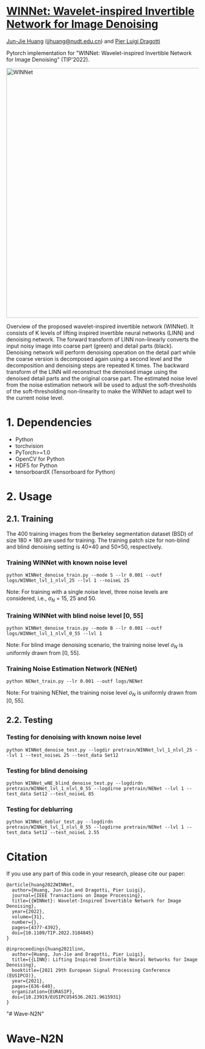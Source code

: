 # [WINNet: Wavelet-inspired Invertible Network for Image Denoising](https://ieeexplore.ieee.org/document/9807636)

<!--![visitors](https://visitor-badge.glitch.me/badge?page_id=jjhuangcs/WINNet)-->

[Jun-Jie Huang](https://jjhuangcs.github.io/) (jjhuang@nudt.edu.cn) and [Pier Luigi Dragotti](http://www.commsp.ee.ic.ac.uk/~pld/)

Pytorch implementation for "WINNet: Wavelet-inspired Invertible Network for Image Denoising" (TIP'2022).

<img width="654" alt="WINNet" src="https://user-images.githubusercontent.com/89965355/178172283-b6b9e7da-add2-44ad-b83d-3b87918a8c5b.png">

Overview of the proposed wavelet-inspired invertible network (WINNet). It consists of K levels of lifting inspired invertible neural networks (LINN) and denoising network. The forward transform of LINN non-linearly converts the input noisy image into coarse part (green) and detail parts (black). Denoising network will perform denoising operation on the detail part while the coarse version is decomposed again using a second level and the decomposition and denoising steps are repeated K times. The backward transform of the LINN will reconstruct the denoised image using the denoised detail parts and the original coarse part. The estimated noise level from the noise estimation network will be used to adjust the soft-thresholds of the soft-thresholding non-linearity to make the WINNet to adapt well to the current noise level.

# 1. Dependencies
* Python
* torchvision
* PyTorch>=1.0
* OpenCV for Python
* HDF5 for Python
* tensorboardX (Tensorboard for Python)

# 2. Usage

## 2.1. Training

The 400 training images from the Berkeley segmentation dataset (BSD) of size 180 × 180 are used for training. The training patch size for
non-blind and blind denoising setting is 40×40 and 50×50, respectively.

### Training WINNet with known noise level
```python WINNet_denoise_train.py --mode S --lr 0.001 --outf logs/WINNet_lvl_1_nlvl_25 --lvl 1 --noiseL 25```

Note: For training with a single noise level, three noise levels are considered, i.e., $\sigma_N$ = 15, 25 and 50.

### Training WINNet with blind noise level [0, 55]
```python WINNet_denoise_train.py --mode B --lr 0.001 --outf logs/WINNet_lvl_1_nlvl_0_55 --lvl 1```

Note: For blind image denoising scenario, the training noise level $\sigma_N$ is uniformly drawn from [0, 55].

### Training Noise Estimation Network (NENet)
```python NENet_train.py --lr 0.001 --outf logs/NENet```

Note: For training NENet, the training noise level $\sigma_N$ is uniformly drawn from [0, 55].

## 2.2. Testing

### Testing for denoising with known noise level
```python WINNet_denoise_test.py --logdir pretrain/WINNet_lvl_1_nlvl_25 --lvl 1 --test_noiseL 25 --test_data Set12```

### Testing for blind denoising
```python WINNet_wNE_blind_denoise_test.py --logdirdn pretrain/WINNet_lvl_1_nlvl_0_55 --logdirne pretrain/NENet --lvl 1 --test_data Set12 --test_noiseL 85```

### Testing for deblurring
```python WINNet_deblur_test.py --logdirdn pretrain/WINNet_lvl_1_nlvl_0_55 --logdirne pretrain/NENet --lvl 1 --test_data Set12 --test_noiseL 2.55```

# Citation

If you use any part of this code in your research, please cite our paper:


```
@article{huang2022WINNet,
  author={Huang, Jun-Jie and Dragotti, Pier Luigi},
  journal={IEEE Transactions on Image Processing},
  title={{WINNet}: Wavelet-Inspired Invertible Network for Image Denoising},
  year={2022},
  volume={31},
  number={},
  pages={4377-4392},
  doi={10.1109/TIP.2022.3184845}
}
```
```
@inproceedings{huang2021linn,
  author={Huang, Jun-Jie and Dragotti, Pier Luigi},
  title={{LINN}: Lifting Inspired Invertible Neural Networks for Image Denoising},
  booktitle={2021 29th European Signal Processing Conference (EUSIPCO)}, 
  year={2021},
  pages={636-640},
  organization={EURASIP},
  doi={10.23919/EUSIPCO54536.2021.9615931}
}
```

"# Wave-N2N" 
# Wave-N2N
